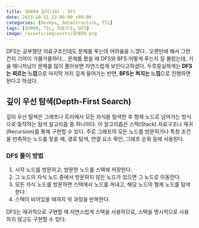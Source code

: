 ```yaml
---
title: 항해99 일지(10) - DFS
date: 2023-10-21 23:00:00 +09:00
categories: [DevOps, DataStructure, TIL]
tags: [항해99, TIL, 자료구조, DFS]
image: /assets/img/posts/항해99.png
---
```


DFS는 공부했던 자료구조인데도 문제를 푸는데 어려움을 느꼈다.. 오랜만에 해서 그런건지 기억이 가물가물하다... 문제를 봤을 때 DFS와 BFS 어떻게 푸는지 잘 몰랐는데, 기술 매니저님이 문제를 많이 풀어보면 자연스럽게 보인다고하셨다. 두루뭉실하게는 **DFS는 찌르는 느낌**으로 마지막 까지 깊게 들어가는 반면, **BFS는 퍼지는 느낌**으로 진행하면 된다고 하셨다.

## 깊이 우선 탐색(Depth-First Search)
깊이 우선 탐색은 그래프나 트리에서 모든 자식을 탐색한 후 형제 노드로 넘어가는 방식으로 동작하는 탐색 알고리즘 중 하나이다. 이 알고리즘은 스택(Stack) 자료구조나 재귀(Recursion)를 통해 구현할 수 있다. 주로 그래프의 모든 노드를 방문하거나 특정 조건을 만족하는 노드를 찾을 때, 경로 탐색, 연결 요소 확인, 그래프 순회 등에 사용된다.

### DFS 풀이 방법

1. 시작 노드를 방문하고, 방문한 노드를 스택에 저장한다.
2. 그 노드의 자식 노드 중에서 방문하지 않은 노드가 있으면 그 노드로 이동한다.
3. 모든 자식 노드를 방문하면 스택에서 노드를 꺼내고, 해당 노드의 형제 노드를 탐색한다.
4. 스택이 비어있을 때까지 위 과정을 반복한다.

DFS는 재귀적으로 구현할 때 자연스럽게 스택을 사용하므로, 스택을 명시적으로 사용하지 않고도 구현할 수 있다.
